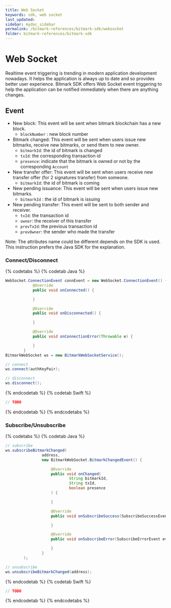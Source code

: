 ```yaml
---
title: Web Socket
keywords: sdk, web socket
last_updated: 
sidebar: mydoc_sidebar
permalink: /bitmark-references/bitmark-sdk/websocket
folder: bitmark-references/bitmark-sdk
---
```


# Web Socket
Realtime event triggering is trending in modern application development nowadays. It helps the application is always up to date and so provides better user experience.
Bitmark SDK offers Web Socket event triggering to help the application can be notified immediately when there are anything changes.

## Event
- New block: This event will be sent when bitmark blockchain has a new block.
  + `blockNumber` : new block number
- Bitmark changed: This event will be sent when users issue new bitmarks, receive new bitmarks, or send them to new owner.
  + `bitmarkId`: the id of bitmark is changed
  + `txId`: the corresponding transaction id
  + `presence`: indicate that the bitmark is owned or not by the corresponding `Account`
- New transfer offer: This event will be sent when users receive new transfer offer (for 2 signatures transfer) from someone.
  + `bitmarkId`: the id of bitmark is coming
- New pending issuance: This event will be sent when users issue new bitmarks.
  + `bitmarkId` : the id of bitmark is issuing
- New pending transfer: This event will be sent to both sender and receiver.
  + `txId`: the transaction id
  + `owner`: the receiver of this transfer
  + `prevTxId`: the previous transaction id
  + `prevOwner`: the sender who made the transfer

Note: The attributes name could be different depends on the SDK is used. This instruction prefers the Java SDK for the explanation.

### Connect/Disconnect
{% codetabs %}
{% codetab Java %}
```java
WebSocket.ConnectionEvent connEvent = new WebSocket.ConnectionEvent() {
            @Override
            public void onConnected() {

            }

            @Override
            public void onDisconnected() {

            }

            @Override
            public void onConnectionError(Throwable e) {

            }
        }
BitmarkWebSocket ws = new BitmarkWebSocketService();

// connect
ws.connect(authKeyPair);

// disconnect
ws.disconnect();
```
{% endcodetab %}
{% codetab Swift %}
```swift
// TODO
```
{% endcodetab %}
{% endcodetabs %}


### Subscribe/Unsubscribe
{% codetabs %}
{% codetab Java %}
```java
// subscribe
ws.subscribeBitmarkChanged(
                address,
                new BitmarkWebSocket.BitmarkChangedEvent() {

                    @Override
                    public void onChanged(
                            String bitmarkId,
                            String txId,
                            boolean presence
                    ) {

                    }

                    @Override
                    public void onSubscribeSuccess(SubscribeSuccessEvent event) {

                    }

                    @Override
                    public void onSubscribeError(SubscribeErrorEvent event) {

                    }
                }
        );

// unsubscribe
ws.unsubscribeBitmarkChanged(address);
```
{% endcodetab %}
{% codetab Swift %}
```swift
// TODO
```
{% endcodetab %}
{% endcodetabs %}
